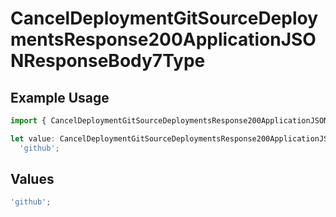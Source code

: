 # CancelDeploymentGitSourceDeploymentsResponse200ApplicationJSONResponseBody7Type

## Example Usage

```typescript
import { CancelDeploymentGitSourceDeploymentsResponse200ApplicationJSONResponseBody7Type } from '@vercel/client/models/operations';

let value: CancelDeploymentGitSourceDeploymentsResponse200ApplicationJSONResponseBody7Type =
  'github';
```

## Values

```typescript
'github';
```
